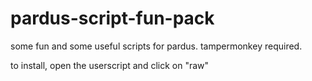 # pardus-script-fun-pack
some fun and some useful scripts for pardus. tampermonkey required.

to install, open the userscript and click on "raw"
